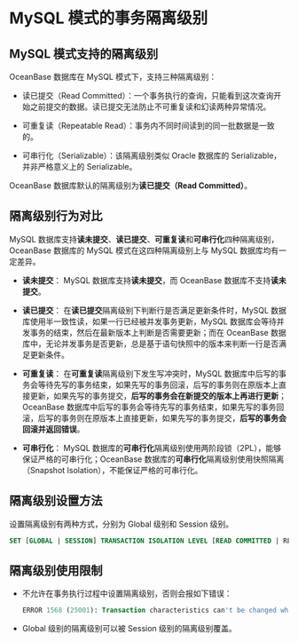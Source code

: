 # MySQL 模式的事务隔离级别

## MySQL 模式支持的隔离级别

OceanBase 数据库在 MySQL 模式下，支持三种隔离级别：

* 读已提交（Read Committed）：一个事务执行的查询，只能看到这次查询开始之前提交的数据。读已提交无法防止不可重复读和幻读两种异常情况。

* 可重复读（Repeatable Read）：事务内不同时间读到的同一批数据是一致的。

* 可串行化（Serializable）：该隔离级别类似 Oracle 数据库的 Serializable，并非严格意义上的 Serializable。

OceanBase 数据库默认的隔离级别为**读已提交（Read Committed）**。

## 隔离级别行为对比

MySQL 数据库支持**读未提交**、**读已提交**、**可重复读**和**可串行化**四种隔离级别，OceanBase 数据库的 MySQL 模式在这四种隔离级别上与 MySQL 数据库均有一定差异。

* **读未提交**：
  MySQL 数据库支持**读未提交**，而 OceanBase 数据库不支持**读未提交**。

* **读已提交**：
  在**读已提交**隔离级别下判断行是否满足更新条件时，MySQL 数据库使用半一致性读，如果一行已经被并发事务更新，MySQL 数据库会等待并发事务的结束，然后在最新版本上判断是否需要更新；而在 OceanBase 数据库中，无论并发事务是否更新，总是基于语句快照中的版本来判断一行是否满足更新条件。

* **可重复读**：
  在**可重复读**隔离级别下发生写冲突时，MySQL 数据库中后写的事务会等待先写的事务结束，如果先写的事务回滚，后写的事务则在原版本上直接更新，如果先写的事务提交，**后写的事务会在新提交的版本上再进行更新**；OceanBase 数据库中后写的事务会等待先写的事务结束，如果先写的事务回滚，后写的事务则在原版本上直接更新，如果先写的事务提交，**后写的事务会回滚并返回错误**。

* **可串行化**：
  MySQL 数据库的**可串行化**隔离级别使用两阶段锁（2PL），能够保证严格的可串行化；OceanBase 数据库的**可串行化**隔离级别使用快照隔离（Snapshot Isolation），不能保证严格的可串行化。

## 隔离级别设置方法

设置隔离级别有两种方式，分别为 Global 级别和 Session 级别。

```sql
SET [GLOBAL | SESSION] TRANSACTION ISOLATION LEVEL [READ COMMITTED | REPEATABLE READ | SERIALIZABLE];
```

## 隔离级别使用限制

* 不允许在事务执行过程中设置隔离级别，否则会报如下错误：

    ```sql
    ERROR 1568 (25001): Transaction characteristics can't be changed while a transaction is in progress
    ```

* Global 级别的隔离级别可以被 Session 级别的隔离级别覆盖。
